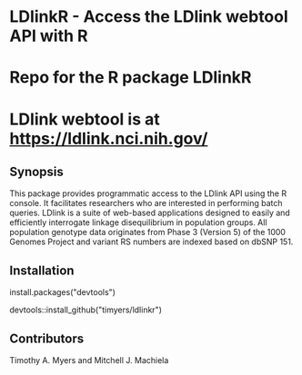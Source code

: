 # LDlinkR - Access the LDlink webtool API with R
# Repo for the R package LDlinkR
# LDlink webtool is at https://ldlink.nci.nih.gov/

## Synopsis
This package provides programmatic access to the LDlink API using the R console.  It facilitates researchers who are interested in performing batch queries.  LDlink is a suite of web-based applications designed to easily and efficiently interrogate linkage disequilibrium in population groups. All population genotype data originates from Phase 3 (Version 5) of the 1000 Genomes Project and variant RS numbers are indexed based on dbSNP 151.  

## Installation

install.packages("devtools")

devtools::install_github("timyers/ldlinkr")

## Contributors

Timothy A. Myers and Mitchell J. Machiela

